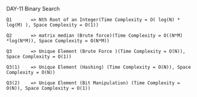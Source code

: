 DAY-11 Binary Search 

    Q1       => Nth Root of an Integer(Time Complexity = O( log(N) * log(M) ), Space Complexity = O(1))

    Q2       => matrix median (Brute force)(Time Complexity = O((N*M) *log(N*M)), Space Complexity = O(N*M))

    Q3       => Unique Element (Brute Force )(Time Complexity = O(N)), Space Complexity = O(1))

    Q3(1)    => Unique Element (Hashing) (Time Complexity = O(N)), Space Complexity = O(N))

    Q3(2)    => Unique Element (Bit Manipulation) (Time Complexity = O(N)), Space Complexity = O(1))


